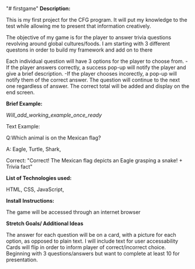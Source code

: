 "# firstgame" 
**Description:**

This is my first project for the CFG program. It will put my knowledge to the test while allowing me
to present that information creatively. 

The objective of my game is for the player to answer trivia questions revolving around global cultures/foods.
I am starting with 3 different questons in order to build my framework and add on to there

Each individual question will have 3 options for the player to choose from.
    -If the player answers correctly, a success pop-up will notify the player and give a brief description.
    -If the player chooses incorectly, a pop-up will notify them of the correct answer.
The question will continue to the next one regardless of answer. 
The correct total will be added and display on the end screen.

**Brief Example:**

_Will_add_working_example_once_ready_

Text Example:

Q:Which animal is on the Mexican flag?

A: Eagle, Turtle, Shark,

Correct: "Correct! The Mexican flag depicts an Eagle grasping a snake! + Trivia fact"

**List of Technologies used:**

HTML,
CSS,
JavaScript, 

**Install Instructions:**

The game will be accessed through an internet browser


**Stretch Goals/ Additional Ideas**

The answer for each question will be on a card, with a picture for each option, as opposed to
plain text. I will include text for user accessability
Cards will flip in order to inform player of correct/incorrect choice.
Beginning with 3 questions/answers but want to complete at least 10 for presentation. 



